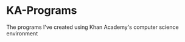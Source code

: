 KA-Programs
===========

The programs I've created using Khan Academy's computer science environment
